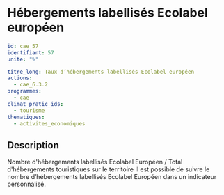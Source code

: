 # Hébergements labellisés Ecolabel européen
```yaml
id: cae_57
identifiant: 57
unite: "%"

titre_long: Taux d’hébergements labellisés Ecolabel européen
actions:
  - cae_6.3.2
programmes:
  - cae
climat_pratic_ids:
  - tourisme
thematiques:
  - activites_economiques
```
## Description
Nombre d'hébergements labellisés Ecolabel Européen / Total d'hébergements touristiques sur le territoire
Il est possible de suivre le nombre d’hébergements labellisés Ecolabel Européen dans un indicateur personnalisé.





